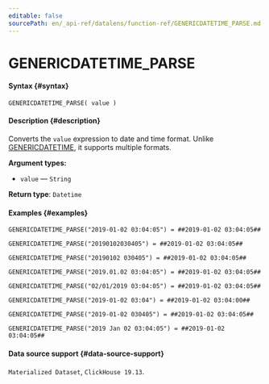 ```yaml
---
editable: false
sourcePath: en/_api-ref/datalens/function-ref/GENERICDATETIME_PARSE.md
---
```


# GENERICDATETIME_PARSE



#### Syntax {#syntax}


```
GENERICDATETIME_PARSE( value )
```

#### Description {#description}
Converts the `value` expression to date and time format. Unlike [GENERICDATETIME](GENERICDATETIME.md), it supports multiple formats.

**Argument types:**
- `value` — `String`


**Return type**: `Datetime`

#### Examples {#examples}

```
GENERICDATETIME_PARSE("2019-01-02 03:04:05") = ##2019-01-02 03:04:05##
```

```
GENERICDATETIME_PARSE("20190102030405") = ##2019-01-02 03:04:05##
```

```
GENERICDATETIME_PARSE("20190102 030405") = ##2019-01-02 03:04:05##
```

```
GENERICDATETIME_PARSE("2019.01.02 03:04:05") = ##2019-01-02 03:04:05##
```

```
GENERICDATETIME_PARSE("02/01/2019 03:04:05") = ##2019-01-02 03:04:05##
```

```
GENERICDATETIME_PARSE("2019-01-02 03:04") = ##2019-01-02 03:04:00##
```

```
GENERICDATETIME_PARSE("2019-01-02 030405") = ##2019-01-02 03:04:05##
```

```
GENERICDATETIME_PARSE("2019 Jan 02 03:04:05") = ##2019-01-02 03:04:05##
```


#### Data source support {#data-source-support}

`Materialized Dataset`, `ClickHouse 19.13`.
